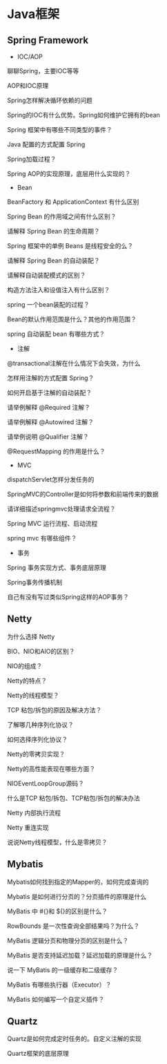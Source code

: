 # Java框架


##  Spring Framework

- IOC/AOP

聊聊Spring，主要IOC等等

AOP和IOC原理

Spring怎样解决循环依赖的问题

Spring的IOC有什么优势。Spring如何维护它拥有的bean

Spring 框架中有哪些不同类型的事件？

Java 配置的方式配置 Spring

Spring加载过程？

Spring AOP的实现原理，底层用什么实现的？


- Bean

BeanFactory 和 ApplicationContext 有什么区别

Spring Bean 的作用域之间有什么区别？

请解释 Spring Bean 的生命周期？

Spring 框架中的单例 Beans 是线程安全的么？

请解释 Spring Bean 的自动装配？

请解释自动装配模式的区别？

构造方法注入和设值注入有什么区别？

spring 一个bean装配的过程？

Bean的默认作用范围是什么？其他的作用范围？

spring 自动装配 bean 有哪些方式？


- 注解

@transactional注解在什么情况下会失效，为什么

怎样用注解的方式配置 Spring？

如何开启基于注解的自动装配？

请举例解释 @Required 注解？

请举例解释 @Autowired 注解？

请举例说明 @Qualifier 注解？

@RequestMapping 的作用是什么？


- MVC


dispatchServlet怎样分发任务的

SpringMVC的Controller是如何将参数和前端传来的数据

请详细描述springmvc处理请求全流程？

Spring MVC 运行流程、启动流程

spring mvc 有哪些组件？


- 事务

Spring 事务实现方式、事务底层原理

Spring事务传播机制

自己有没有写过类似Spring这样的AOP事务？


##  Netty

为什么选择 Netty

BIO、NIO和AIO的区别？

NIO的组成？

Netty的特点？

Netty的线程模型？

TCP 粘包/拆包的原因及解决方法？

了解哪几种序列化协议？

如何选择序列化协议？

Netty的零拷贝实现？

Netty的高性能表现在哪些方面？

NIOEventLoopGroup源码？

什么是TCP 粘包/拆包、TCP粘包/拆包的解决办法

Netty 内部执行流程

Netty 重连实现

说说Netty线程模型，什么是零拷贝？


##  Mybatis

Mybatis如何找到指定的Mapper的，如何完成查询的

Mybatis 是如何进行分页的？分页插件的原理是什么

MyBatis 中 #{}和 ${}的区别是什么？

RowBounds 是一次性查询全部结果吗？为什么？

MyBatis 逻辑分页和物理分页的区别是什么？

MyBatis 是否支持延迟加载？延迟加载的原理是什么？

说一下 MyBatis 的一级缓存和二级缓存？

MyBatis 有哪些执行器（Executor）？

MyBatis 如何编写一个自定义插件？


##  Quartz

Quartz是如何完成定时任务的。自定义注解的实现

Quartz框架的底层原理

